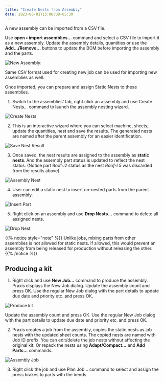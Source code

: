 ```yaml
---
title: "Create Nests from Assembly"
date: 2023-03-01T15:06:08+05:30
---
```


A new assembly can be imported from a CSV file. 

Use **open • import assemblies…** command and select a CSV file to import it as a new assembly.
Update the assembly details, quantities or use the **Add…/Remove…** buttons to update the BOM before importing the assembly and the parts.

![New Assembly:](/images/NewAssembly.png?classes=left)

Same CSV format used for creating new job can be used for importing new assemblies as well.

Once imported, you can prepare and assign Static Nests to these assemblies.

1. Switch to the assemblies’ tab, right click an assembly and use Create Nests… command to launch the assembly nesting wizard.

![Create Nests](/images/CreateNests.png)

2. This is an interactive wizard where you can select machine, sheets, update the quantities, nest and save the results. The generated nests are named after the parent assembly for an easier identification.

![Save Nest Result](/images/SaveNestResult.png)

3. Once saved, the nest results are assigned to the assembly as **static nests**. And the assembly part status is updated to reflect the nest status. (Notice part Roof~2 status as the nest *Roof-L5* was discarded from the results above).

![Assembly Nest](/images/AssemblyNest.png)

4. User can edit a static nest to insert un-nested parts from the parent assembly.

![Insert Part](/images/InsertPart.png)

5. Right click on an assembly and use **Drop Nests…** command to delete all assigned nests.

![Drop Nest](/images/DropNest.png)

{{% notice style="note" %}}
Unlike jobs, mixing parts from other assemblies is not allowed for static nests. If allowed, this would prevent an assembly from being released for production without releasing the other.
{{% /notice %}}

Producing a kit
-----------------
1. Right click and use **New Job…** command to produce the assembly. Praxis displays the New Job dialog. Update the assembly count and press OK. Use the regular New Job dialog with the part details to update due date and priority etc. and press OK. 

![Produce kit](/images/ProduceKit.png)

Update the assembly count and press OK. Use the regular New Job dialog with the part details to update due date and priority etc. and press OK.

2. Praxis creates a job from the assembly, copies the static nests as job nests with the updated sheet counts. The copied nests are named with Job ID prefix. You can edit/delete the job nests without affecting the original kit. Or repack the nests using **Adapt/Compact…** and **Add Parts…** commands.

![Assembly Job](/images/AssemblyJob.png)

3. Right click the job and use Plan Job… command to select and assign the press brakes to parts with the bends.